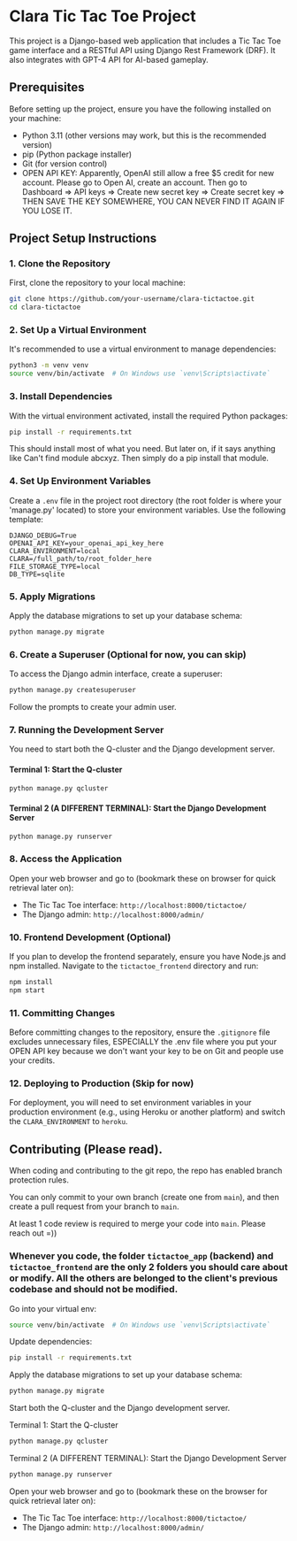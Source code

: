 
# Clara Tic Tac Toe Project

This project is a Django-based web application that includes a Tic Tac Toe game interface and a RESTful API using Django Rest Framework (DRF). It also integrates with GPT-4 API for AI-based gameplay.

## Prerequisites

Before setting up the project, ensure you have the following installed on your machine:

- Python 3.11 (other versions may work, but this is the recommended version)
- pip (Python package installer)
- Git (for version control)
- OPEN API KEY: Apparently, OpenAI still allow a free $5 credit for new account. Please go to Open AI, create an account.
  Then go to Dashboard => API keys => Create new secret key => Create secret key => THEN SAVE THE KEY SOMEWHERE, YOU CAN NEVER FIND IT AGAIN IF YOU LOSE IT.

## Project Setup Instructions

### 1. Clone the Repository

First, clone the repository to your local machine:

```bash
git clone https://github.com/your-username/clara-tictactoe.git
cd clara-tictactoe
```

### 2. Set Up a Virtual Environment

It's recommended to use a virtual environment to manage dependencies:

```bash
python3 -m venv venv
source venv/bin/activate  # On Windows use `venv\Scripts\activate`
```

### 3. Install Dependencies

With the virtual environment activated, install the required Python packages:

```bash
pip install -r requirements.txt
```

This should install most of what you need. But later on, if it says anything like Can't find module abcxyz. Then simply do a pip install that module.

### 4. Set Up Environment Variables

Create a `.env` file in the project root directory (the root folder is where your 'manage.py' located) to store your environment variables. Use the following template:

```env
DJANGO_DEBUG=True
OPENAI_API_KEY=your_openai_api_key_here
CLARA_ENVIRONMENT=local
CLARA=/full_path/to/root_folder_here
FILE_STORAGE_TYPE=local
DB_TYPE=sqlite
```

### 5. Apply Migrations

Apply the database migrations to set up your database schema:

```bash
python manage.py migrate
```

### 6. Create a Superuser (Optional for now, you can skip)

To access the Django admin interface, create a superuser:

```bash
python manage.py createsuperuser
```

Follow the prompts to create your admin user.

### 7. Running the Development Server

You need to start both the Q-cluster and the Django development server.

#### Terminal 1: Start the Q-cluster

```bash
python manage.py qcluster
```

#### Terminal 2 (A DIFFERENT TERMINAL): Start the Django Development Server

```bash
python manage.py runserver
```

### 8. Access the Application

Open your web browser and go to (bookmark these on browser for quick retrieval later on):

- The Tic Tac Toe interface: `http://localhost:8000/tictactoe/`
- The Django admin: `http://localhost:8000/admin/`

### 10. Frontend Development (Optional)

If you plan to develop the frontend separately, ensure you have Node.js and npm installed. Navigate to the `tictactoe_frontend` directory and run:

```bash
npm install
npm start
```

### 11. Committing Changes

Before committing changes to the repository, ensure the `.gitignore` file excludes unnecessary files, ESPECIALLY the .env file where you put your OPEN API key because we don't want your key to be on Git and people use your credits.

### 12. Deploying to Production (Skip for now)

For deployment, you will need to set environment variables in your production environment (e.g., using Heroku or another platform) and switch the `CLARA_ENVIRONMENT` to `heroku`.

## Contributing (Please read).

When coding and contributing to the git repo, the repo has enabled branch protection rules.

You can only commit to your own branch (create one from `main`), and then create a pull request from your branch to `main`.

At least 1 code review is required to merge your code into `main`. Please reach out =))

### Whenever you code, the folder `tictactoe_app` (backend) and `tictactoe_frontend` are the only 2 folders you should care about or modify. All the others are belonged to the client's previous codebase and should not be modified.

Go into your virtual env:
```bash
source venv/bin/activate  # On Windows use `venv\Scripts\activate`
```

Update dependencies:
```bash
pip install -r requirements.txt
```

Apply the database migrations to set up your database schema:

```bash
python manage.py migrate
```

Start both the Q-cluster and the Django development server.

Terminal 1: Start the Q-cluster

```bash
python manage.py qcluster
```

Terminal 2 (A DIFFERENT TERMINAL): Start the Django Development Server

```bash
python manage.py runserver
```

Open your web browser and go to (bookmark these on the browser for quick retrieval later on):

- The Tic Tac Toe interface: `http://localhost:8000/tictactoe/`
- The Django admin: `http://localhost:8000/admin/`
